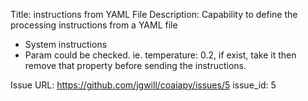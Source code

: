 Title: instructions from YAML File
Description: Capability to define the processing instructions from a YAML file
* System instructions
* Param could be checked. ie. temperature: 0.2, if exist, take it then remove that property before sending the instructions.

Issue URL: https://github.com/jgwill/coaiapy/issues/5
issue_id: 5
